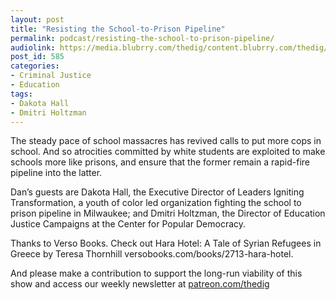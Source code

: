 ```yaml
---
layout: post
title: "Resisting the School-to-Prison Pipeline"
permalink: podcast/resisting-the-school-to-prison-pipeline/
audiolink: https://media.blubrry.com/thedig/content.blubrry.com/thedig/The_Dig_-_EP_115_-_HoltzmanHall.mp3
post_id: 585
categories: 
- Criminal Justice
- Education
tags: 
- Dakota Hall
- Dmitri Holtzman
---
```


The steady pace of school massacres has revived calls to put more cops in school. And so atrocities committed by white students are exploited to make schools more like prisons, and ensure that the former remain a rapid-fire pipeline into the latter.

Dan’s guests are Dakota Hall, the Executive Director of Leaders Igniting Transformation, a youth of color led organization fighting the school to prison pipeline in Milwaukee; and Dmitri Holtzman, the Director of Education Justice Campaigns at the Center for Popular Democracy.

Thanks to Verso Books. Check out Hara Hotel: A Tale of Syrian Refugees in Greece by Teresa Thornhill versobooks.com/books/2713-hara-hotel.

And please make a contribution to support the long-run viability of this show and access our weekly newsletter at [patreon.com/thedig](http://www.patreon.com/TheDig) 